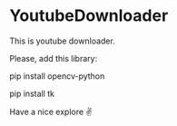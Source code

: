 # YoutubeDownloader
This is youtube downloader.

Please, add this library:





pip install opencv-python



pip install tk

Have a nice explore ✌️

